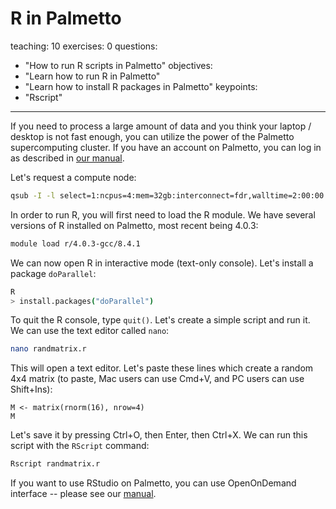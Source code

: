 # R in Palmetto
teaching: 10
exercises: 0
questions:
- "How to run R scripts in Palmetto"
objectives:
- "Learn how to run R in Palmetto"
- "Learn how to install R packages in Palmetto"
keypoints:
- "Rscript"
---

If you need to process a large amount of data and you think your laptop / desktop is not fast enough, you can utilize the power of the Palmetto supercomputing cluster. If you have an account on Palmetto, you can log in as described in [our manual](https://www.palmetto.clemson.edu/palmetto/basic/login/).

Let's request a compute node:
```bash
qsub -I -l select=1:ncpus=4:mem=32gb:interconnect=fdr,walltime=2:00:00
```

In order to run R, you will first need to load the R module. We have several versions of R installed on Palmetto, most recent being 4.0.3:

```bash
module load r/4.0.3-gcc/8.4.1
```

We can now open R in interactive mode (text-only console). Let's install a package `doParallel`:

```bash
R
> install.packages("doParallel")
```

To quit the R console, type `quit()`. Let's create a simple script and run it. We can use the text editor called `nano`:

```bash
nano randmatrix.r
```

This will open a text editor. Let's paste these lines which create a random 4x4 matrix (to paste, Mac users can use Cmd+V, and PC users can use Shift+Ins):
```
M <- matrix(rnorm(16), nrow=4)
M
```

Let's save it by pressing Ctrl+O, then Enter, then Ctrl+X. We can run this script with the `RScript` command:

```bash
Rscript randmatrix.r
```

If you want to use RStudio on Palmetto, you can use OpenOnDemand interface -- please see our [manual](https://www.palmetto.clemson.edu/palmetto/openondemand/intro/).
